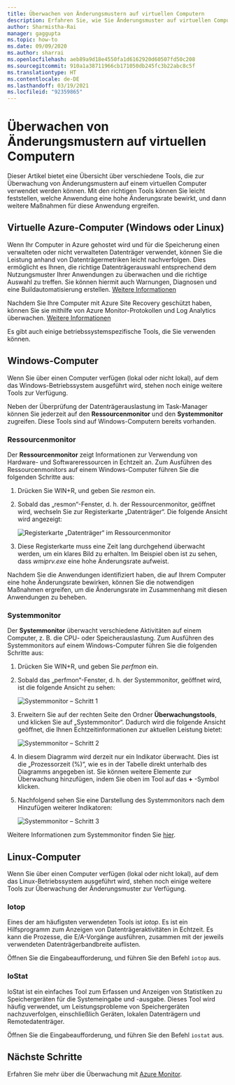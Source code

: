 ```yaml
---
title: Überwachen von Änderungsmustern auf virtuellen Computern
description: Erfahren Sie, wie Sie Änderungsmuster auf virtuellen Computern überwachen, die mit Azure Site Recovery geschützt werden.
author: Sharmistha-Rai
manager: gaggupta
ms.topic: how-to
ms.date: 09/09/2020
ms.author: sharrai
ms.openlocfilehash: aeb89a9d18e4550fa1d6162920d60507fd50c208
ms.sourcegitcommit: 910a1a38711966cb171050db245fc3b22abc8c5f
ms.translationtype: HT
ms.contentlocale: de-DE
ms.lasthandoff: 03/19/2021
ms.locfileid: "92359865"
---
```

# <a name="monitoring-churn-patterns-on-virtual-machines"></a>Überwachen von Änderungsmustern auf virtuellen Computern

Dieser Artikel bietet eine Übersicht über verschiedene Tools, die zur Überwachung von Änderungsmustern auf einem virtuellen Computer verwendet werden können. Mit den richtigen Tools können Sie leicht feststellen, welche Anwendung eine hohe Änderungsrate bewirkt, und dann weitere Maßnahmen für diese Anwendung ergreifen.

## <a name="for-azure-virtual-machines-windows-or-linux"></a>Virtuelle Azure-Computer (Windows oder Linux)

Wenn Ihr Computer in Azure gehostet wird und für die Speicherung einen verwalteten oder nicht verwalteten Datenträger verwendet, können Sie die Leistung anhand von Datenträgermetriken leicht nachverfolgen. Dies ermöglicht es Ihnen, die richtige Datenträgerauswahl entsprechend dem Nutzungsmuster Ihrer Anwendungen zu überwachen und die richtige Auswahl zu treffen. Sie können hiermit auch Warnungen, Diagnosen und eine Buildautomatisierung erstellen. [Weitere Informationen](https://azure.microsoft.com/blog/per-disk-metrics-managed-disks/)

Nachdem Sie Ihre Computer mit Azure Site Recovery geschützt haben, können Sie sie mithilfe von Azure Monitor-Protokollen und Log Analytics überwachen. [Weitere Informationen](./monitor-log-analytics.md)

Es gibt auch einige betriebssystemspezifische Tools, die Sie verwenden können.

## <a name="for-windows-machines"></a>Windows-Computer

Wenn Sie über einen Computer verfügen (lokal oder nicht lokal), auf dem das Windows-Betriebssystem ausgeführt wird, stehen noch einige weitere Tools zur Verfügung.

Neben der Überprüfung der Datenträgerauslastung im Task-Manager können Sie jederzeit auf den **Ressourcenmonitor** und den **Systemmonitor** zugreifen. Diese Tools sind auf Windows-Computern bereits vorhanden.

### <a name="resource-monitor"></a>Ressourcenmonitor

Der **Ressourcenmonitor** zeigt Informationen zur Verwendung von Hardware- und Softwareressourcen in Echtzeit an. Zum Ausführen des Ressourcenmonitors auf einem Windows-Computer führen Sie die folgenden Schritte aus:

1. Drücken Sie WIN+R, und geben Sie _resmon_ ein.
1. Sobald das „resmon“-Fenster, d. h. der Ressourcenmonitor, geöffnet wird, wechseln Sie zur Registerkarte „Datenträger“. Die folgende Ansicht wird angezeigt:

    ![Registerkarte „Datenträger“ im Ressourcenmonitor](./media/monitoring-high-churn/resmon-disk-tab.png)

1. Diese Registerkarte muss eine Zeit lang durchgehend überwacht werden, um ein klares Bild zu erhalten. Im Beispiel oben ist zu sehen, dass _wmiprv.exe_ eine hohe Änderungsrate aufweist.

Nachdem Sie die Anwendungen identifiziert haben, die auf Ihrem Computer eine hohe Änderungsrate bewirken, können Sie die notwendigen Maßnahmen ergreifen, um die Änderungsrate im Zusammenhang mit diesen Anwendungen zu beheben.

### <a name="performance-monitor"></a>Systemmonitor

Der **Systemmonitor** überwacht verschiedene Aktivitäten auf einem Computer, z. B. die CPU- oder Speicherauslastung. Zum Ausführen des Systemmonitors auf einem Windows-Computer führen Sie die folgenden Schritte aus:

1. Drücken Sie WIN+R, und geben Sie _perfmon_ ein.
1. Sobald das „perfmon“-Fenster, d. h. der Systemmonitor, geöffnet wird, ist die folgende Ansicht zu sehen:

    ![Systemmonitor – Schritt 1](./media/monitoring-high-churn/perfmon-step1.png)

1. Erweitern Sie auf der rechten Seite den Ordner **Überwachungstools**, und klicken Sie auf „Systemmonitor“. Dadurch wird die folgende Ansicht geöffnet, die Ihnen Echtzeitinformationen zur aktuellen Leistung bietet:

    ![Systemmonitor – Schritt 2](./media/monitoring-high-churn/perfmon-step1.png)

1. In diesem Diagramm wird derzeit nur ein Indikator überwacht. Dies ist die „Prozessorzeit (%)“, wie es in der Tabelle direkt unterhalb des Diagramms angegeben ist. Sie können weitere Elemente zur Überwachung hinzufügen, indem Sie oben im Tool auf das **+** -Symbol klicken.
1. Nachfolgend sehen Sie eine Darstellung des Systemmonitors nach dem Hinzufügen weiterer Indikatoren:

    ![Systemmonitor – Schritt 3](./media/monitoring-high-churn/perfmon-step3.png)

Weitere Informationen zum Systemmonitor finden Sie [hier](/dynamics365/business-central/dev-itpro/administration/monitor-use-performance-monitor-collect-event-trace-data).

## <a name="for-linux-machines"></a>Linux-Computer

Wenn Sie über einen Computer verfügen (lokal oder nicht lokal), auf dem das Linux-Betriebssystem ausgeführt wird, stehen noch einige weitere Tools zur Überwachung der Änderungsmuster zur Verfügung.

### <a name="iotop"></a>Iotop

Eines der am häufigsten verwendeten Tools ist _iotop_. Es ist ein Hilfsprogramm zum Anzeigen von Datenträgeraktivitäten in Echtzeit. Es kann die Prozesse, die E/A-Vorgänge ausführen, zusammen mit der jeweils verwendeten Datenträgerbandbreite auflisten.

Öffnen Sie die Eingabeaufforderung, und führen Sie den Befehl `iotop` aus.

### <a name="iostat"></a>IoStat

IoStat ist ein einfaches Tool zum Erfassen und Anzeigen von Statistiken zu Speichergeräten für die Systemeingabe und -ausgabe. Dieses Tool wird häufig verwendet, um Leistungsprobleme von Speichergeräten nachzuverfolgen, einschließlich Geräten, lokalen Datenträgern und Remotedatenträger.

Öffnen Sie die Eingabeaufforderung, und führen Sie den Befehl `iostat` aus.

## <a name="next-steps"></a>Nächste Schritte

Erfahren Sie mehr über die Überwachung mit [Azure Monitor](monitor-log-analytics.md).
